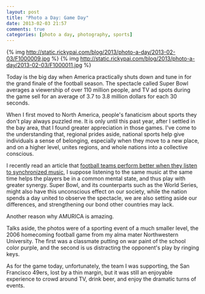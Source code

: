 ```yaml
---
layout: post
title: "Photo a Day: Game Day"
date: 2013-02-03 21:57
comments: true
categories: [photo a day, photography, sports]
---
```


{% img http://static.rickypai.com/blog/2013/photo-a-day/2013-02-03/F1000009.jpg %}
{% img http://static.rickypai.com/blog/2013/photo-a-day/2013-02-03/F1000011.jpg %}

Today is the big day when America practically shuts down and tune in for the grand finale of the football season. The spectacle called Super Bowl averages a viewership of over 110 million people, and TV ad spots during the game sell for an average of 3.7 to 3.8 million dollars for each 30 seconds.

When I first moved to North America, people's fanaticism about sports they don't play always puzzled me. It is only until this past year, after I settled in the bay area, that I found greater appreciation in those games. I've come to the understanding that, regional prides aside, national sports help give individuals a sense of belonging, especially when they move to a new place, and on a higher level, unites regions, and whole nations into a collective conscious.

I recently read an article that [football teams perform better when they listen to synchronized music](http://www.footytube.com/news/guardian/can-music-help-footballers-play-better-L21919?ref=hp_newsfeed), I suppose listening to the same music at the same time helps the players be in a common mental state, and thus play with greater synergy. Super Bowl, and its counterparts such as the World Series, might also have this unconscious effect on our society, while the nation spends a day united to observe the spectacle, we are also setting aside our differences, and strengthening our bond other countries may lack.

Another reason why AMURICA is amazing.

Talks aside, the photos were of a sporting event of a much smaller level, the 2006 homecoming football game from my alma mater Northwestern University. The first was a classmate putting on war paint of the school color purple, and the second is us distracting the opponent's play by ringing keys.

As for the game today, unfortunately, the team I was supporting, the San Francisco 49ers, lost by a thin margin, but it was still an enjoyable experience to crowd around TV, drink beer, and enjoy the dramatic turns of events.